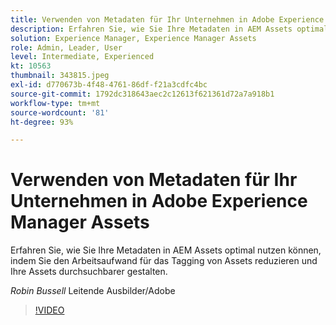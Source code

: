 ```yaml
---
title: Verwenden von Metadaten für Ihr Unternehmen in Adobe Experience Manager Assets
description: Erfahren Sie, wie Sie Ihre Metadaten in AEM Assets optimal nutzen können, indem Sie den Arbeitsaufwand für das Tagging von Assets reduzieren und Ihre Assets durchsuchbarer gestalten.
solution: Experience Manager, Experience Manager Assets
role: Admin, Leader, User
level: Intermediate, Experienced
kt: 10563
thumbnail: 343815.jpeg
exl-id: d770673b-4f48-4761-86df-f21a3cdfc4bc
source-git-commit: 1792dc318643aec2c12613f621361d72a7a918b1
workflow-type: tm+mt
source-wordcount: '81'
ht-degree: 93%

---
```


# Verwenden von Metadaten für Ihr Unternehmen in Adobe Experience Manager Assets

Erfahren Sie, wie Sie Ihre Metadaten in AEM Assets optimal nutzen können, indem Sie den Arbeitsaufwand für das Tagging von Assets reduzieren und Ihre Assets durchsuchbarer gestalten.

*Robin Bussell* Leitende Ausbilder/Adobe

>[!VIDEO](https://video.tv.adobe.com/v/343815/?quality=12&learn=on)
